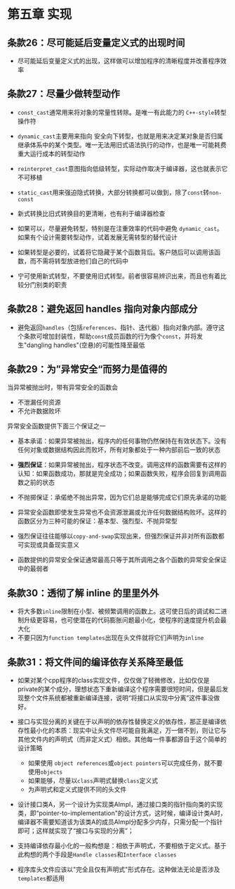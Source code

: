 # 第五章 实现

## 条款26：尽可能延后变量定义式的出现时间

* 尽可能延后变量定义式的出现，这样做可以增加程序的清晰程度并改善程序效率

## 条款27：尽量少做转型动作

* `const_cast`通常用来将对象的常量性转除。是唯一有此能力的 `C++-style`转型操作符
* `dynamic_cast`主要用来指向 安全向下转型，也就是用来决定某对象是否归属继承体系中的某个类型。唯一无法用旧式语法执行的动作，也是唯一可能耗费重大运行成本的转型动作
* `reinterpret_cast`意图指向低级转型，实际动作取决于编译器，这也就表示它不可移植
* `static_cast`用来强迫隐式转换，大部分转换都可以做到，除了`const`转`non-const`
* 新式转换比旧式转换目的更清晰，也有利于编译器检查



* 如果可以，尽量避免转型，特别是在注重效率的代码中避免 `dynamic_cast`。如果有个设计需要转型动作，试着发展无需转型的替代设计
* 如果转型是必要的，试着将它隐藏于某个函数背后。客户随后可以调用该函数，而不需将转型放进他们自己的代码中
* 宁可使用新式转型，不要使用旧式转型。前者很容易辨识出来，而且也有着比较分门别类的职责

## 条款28：避免返回 handles 指向对象内部成分

* 避免返回`handles`（包括`references`、指针、迭代器）指向对象内部。遵守这个条款可增加封装性，帮助`const`成员函数的行为像个`const`，并将发生"dangling handles"(空悬)的可能性降至最低

## 条款29：为”异常安全“而努力是值得的

当异常被抛出时，带有异常安全的函数会

* 不泄漏任何资源
* 不允许数据败坏



异常安全函数提供下面三个保证之一

* 基本承诺：如果异常被抛出，程序内的任何事物仍然保持在有效状态下。没有任何对象或数据结构因此而败坏，所有对象都处于一种内部前后一致的状态
* **强烈保证**：如果异常被抛出，程序状态不改变。调用这样的函数需要有这样的认知：如果函数成功，那就是完全成功；如果函数失败，程序会回复到调用函数之前的状态
* 不抛掷保证：承偌绝不抛出异常，因为它们总是能够完成它们原先承诺的功能



* 异常安全函数即使发生异常也不会资源泄漏或允许任何数据结构败坏。这样的函数区分为三种可能的保证：基本型、强烈型、不抛异常型
* 强烈保证往往能够以`copy-and-swap`实现出来，但强烈保证并非对所有函数都可实现或具备现实意义
* 函数提供的异常安全保证通常最高只等于其所调用之各个函数的异常安全保证中的最弱者

## 条款30：透彻了解 inline 的里里外外

* 将大多数`inline`限制在小型、被频繁调用的函数上。这可使日后的调试和二进制升级更容易，也可使潜在的代码膨胀问题最小化，使程序的速度提升机会最大化
* 不要只因为`function templates`出现在头文件就将它们声明为`inline`

## 条款31：将文件间的编译依存关系降至最低

* 如果对某个cpp程序的class实现文件，仅仅做了轻微修改，比如仅仅是private的某个成分，理想状态下重新编译这个程序需要很短时间，但是最后发现整个文件系统都被重新编译连接，说明“将接口从实现中分离”这件事没做好。

* 接口与实现分离的关键在于以声明的依存性替换定义的依存性，那正是编译依存性最小化的本质：现实中让头文件尽可能自我满足，万一做不到，则让它与其他文件内的声明式（而非定义式）相依。其他每一件事都源自于这个简单的设计策略
	* 如果使用 `object references`或`object pointers`可以完成任务，就不要使用`objects`
	* 如果能够，尽量以`class`声明式替换`class`定义式
	* 为声明式和定义式提供不同的头文件

* 设计接口类A，另一个设计为实现类AImpl，通过接口类的指针指向类的实现类，即“pointer-to-implementation"的设计方式，这时候，编译设计类A时，编译器不需要知道该为该类A的成员AImpl分配多少内存，只需分配一个指针即可；这样就实现了“接口与实现的分离”；

* 支持编译依存最小化的一般构想是：相依于声明式，不要相依于定义式。基于此构想的两个手段是`Handle classes`和`Interface classes`
* 程序库头文件应该以"完全且仅有声明式"形式存在。这种做法无论是否涉及`templates`都适用